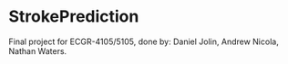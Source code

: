 # StrokePrediction
Final project for ECGR-4105/5105, done by: Daniel Jolin, Andrew Nicola, Nathan Waters.
